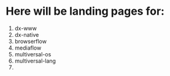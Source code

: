 # Here will be landing pages for:
1. dx-www
2. dx-native
3. browserflow
4. mediaflow
5. multiversal-os
6. multiversal-lang
7. 
<!-- 3. mathmatics
4. physics
5. chemistry
6. biology -->
<!-- 7. ai-assembly
8. cloud-assembly
9. appflow
10. dx-native -->
